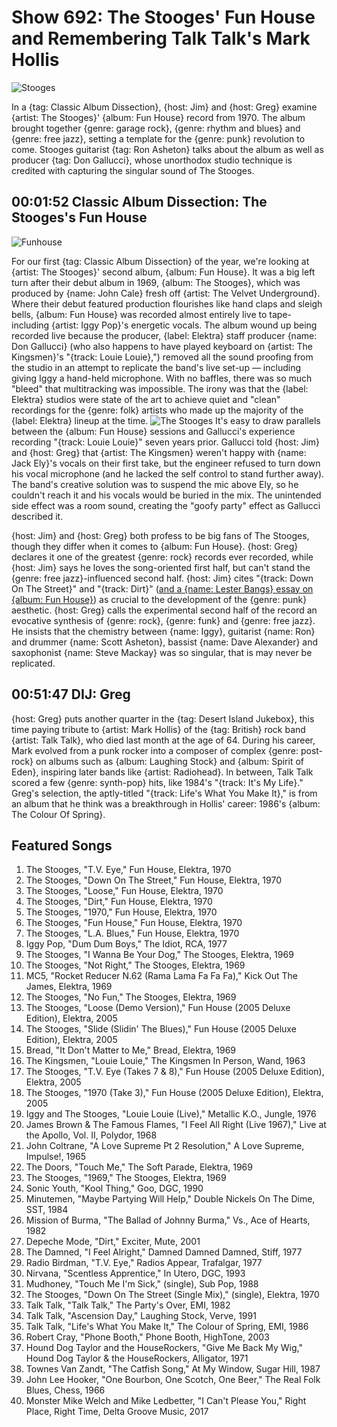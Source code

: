 

# Show 692: The Stooges' Fun House and Remembering Talk Talk's Mark Hollis

![Stooges](https://sound-images.s3.amazonaws.com/images/2019/stooges.jpg)

In a {tag: Classic Album Dissection}, {host: Jim} and {host: Greg} examine {artist: The Stooges}' {album: Fun House} record from 1970. The album brought together {genre: garage rock}, {genre: rhythm and blues} and {genre: free jazz}, setting a template for the {genre: punk} revolution to come. Stooges guitarist {tag: Ron Asheton} talks about the album as well as producer {tag: Don Gallucci}, whose unorthodox studio technique is credited with capturing the singular sound of The Stooges. 


## 00:01:52 Classic Album Dissection: The Stooges's Fun House
![Funhouse](https://is1-ssl.mzstatic.com/image/thumb/Music/v4/57/e4/f5/57e4f55c-67d2-bd68-3970-a02070fd2fb3/source/600x600bb.jpg "3855407/843836692")

For our first {tag: Classic Album Dissection} of the year, we're looking at {artist: The Stooges}' second album, {album: Fun House}. It was a big left turn after their debut album in 1969, {album: The Stooges}, which was produced by {name: John Cale} fresh off {artist: The Velvet Underground}. Where their debut featured production flourishes like hand claps and sleigh bells, {album: Fun House} was recorded almost entirely live to tape- including {artist: Iggy Pop}'s energetic vocals. The album wound up being recorded live because the producer, {label: Elektra} staff producer {name: Don Gallucci} (who also happens to have played keyboard on {artist: The Kingsmen}'s "{track: Louie Louie},") removed all the sound proofing from the studio in an attempt to replicate the band's live set-up — including giving Iggy a hand-held microphone. With no baffles, there was so much "bleed" that multitracking was impossible. The irony was that the {label: Elektra} studios were state of the art to achieve quiet and "clean" recordings for the {genre: folk} artists who made up the majority of the {label: Elektra} lineup at the time. 
![The Stooges](https://sound-images.s3.amazonaws.com/images/2019/stoogesRUG.jpg)
It's easy to draw parallels between the {album: Fun House} sessions and Gallucci's experience recording "{track: Louie Louie}" seven years prior. Gallucci told {host: Jim} and {host: Greg} that {artist: The Kingsmen} weren't happy with {name: Jack Ely}'s vocals on their first take, but the engineer refused to turn down his vocal microphone (and he lacked the self control to stand further away). The band's creative solution was to suspend the mic above Ely, so he couldn't reach it and his vocals would be buried in the mix. The unintended side effect was a room sound, creating the "goofy party" effect as Gallucci described it. 

{host: Jim} and {host: Greg} both profess to be big fans of The Stooges, though they differ when it comes to {album: Fun House}. {host: Greg} declares it one of the greatest {genre: rock} records ever recorded, while {host: Jim} says he loves the song-oriented first half, but can't stand the {genre: free jazz}-influenced second half. {host: Jim} cites "{track: Down On The Street}" and "{track: Dirt}" ([and a {name: Lester Bangs} essay on {album: Fun House}](https://web.archive.org/web/20071217234128/http://www.creemmagazine.com/_site/BeatGoesOn/IggyPop/OfPopAndPiesPt001.html)) as crucial to the development of the {genre: punk} aesthetic. {host: Greg} calls the experimental second half of the record an evocative synthesis of {genre: rock}, {genre: funk} and {genre: free jazz}. He insists that the chemistry between {name: Iggy}, guitarist {name: Ron} and drummer {name: Scott Asheton}, bassist {name: Dave Alexander} and saxophonist {name: Steve Mackay} was so singular, that is may never be replicated.    


## 00:51:47 DIJ: Greg
{host: Greg} puts another quarter in the {tag: Desert Island Jukebox}, this time paying tribute to {artist: Mark Hollis} of the {tag: British} rock band {artist: Talk Talk}, who died last month at the age of 64. During his career, Mark evolved from a punk rocker into a composer of complex {genre: post-rock} on albums such as {album: Laughing Stock} and {album: Spirit of Eden}, inspiring later bands like {artist: Radiohead}. In between, Talk Talk scored a few {genre: synth-pop} hits, like 1984's "{track: It's My Life}." Greg's selection, the aptly-titled "{track: Life's What You Make It}," is from an album that he think was a breakthrough in Hollis' career: 1986's {album: The Colour Of Spring}. 

## Featured Songs
1. The Stooges, "T.V. Eye," Fun House, Elektra, 1970
1. The Stooges, "Down On The Street," Fun House, Elektra, 1970
1. The Stooges, "Loose," Fun House, Elektra, 1970
1. The Stooges, "Dirt," Fun House, Elektra, 1970
1. The Stooges, "1970," Fun House, Elektra, 1970
1. The Stooges, "Fun House," Fun House, Elektra, 1970
1. The Stooges, "L.A. Blues," Fun House, Elektra, 1970
1. Iggy Pop, "Dum Dum Boys," The Idiot, RCA, 1977
1. The Stooges, "I Wanna Be Your Dog," The Stooges, Elektra, 1969
1. The Stooges, "Not Right," The Stooges, Elektra, 1969
1. MC5, "Rocket Reducer N.62 (Rama Lama Fa Fa Fa)," Kick Out The James, Elektra, 1969
1. The Stooges, "No Fun," The Stooges, Elektra, 1969
1. The Stooges, "Loose (Demo Version)," Fun House (2005 Deluxe Edition), Elektra, 2005
1. The Stooges, "Slide (Slidin' The Blues)," Fun House (2005 Deluxe Edition), Elektra, 2005
1. Bread, "It Don't Matter to Me," Bread, Elektra, 1969
1. The Kingsmen, "Louie Louie," The Kingsmen In Person, Wand, 1963
1. The Stooges, "T.V. Eye (Takes 7 & 8)," Fun House (2005 Deluxe Edition), Elektra, 2005
1. The Stooges, "1970 (Take 3)," Fun House (2005 Deluxe Edition), Elektra, 2005
1. Iggy and The Stooges, "Louie Louie (Live)," Metallic K.O., Jungle, 1976
1. James Brown & The Famous Flames, "I Feel All Right (Live 1967)," Live at the Apollo, Vol. II, Polydor, 1968
1. John Coltrane, "A Love Supreme Pt 2 Resolution," A Love Supreme, Impulse!, 1965
1. The Doors, "Touch Me," The Soft Parade, Elektra, 1969
1. The Stooges, "1969," The Stooges, Elektra, 1969
1. Sonic Youth, "Kool Thing," Goo, DGC, 1990
1. Minutemen, "Maybe Partying Will Help," Double Nickels On The Dime, SST, 1984
1. Mission of Burma, "The Ballad of Johnny Burma," Vs., Ace of Hearts, 1982
1. Depeche Mode, "Dirt," Exciter, Mute, 2001
1. The Damned, "I Feel Alright," Damned Damned Damned, Stiff, 1977
1. Radio Birdman, "T.V. Eye," Radios Appear, Trafalgar, 1977
1. Nirvana, "Scentless Apprentice," In Utero, DGC, 1993
1. Mudhoney, "Touch Me I'm Sick," (single), Sub Pop, 1988
1. The Stooges, "Down On The Street (Single Mix)," (single), Elektra, 1970
1. Talk Talk, "Talk Talk," The Party's Over, EMI, 1982
1. Talk Talk, "Ascension Day," Laughing Stock, Verve, 1991
1. Talk Talk, "Life's What You Make It," The Colour of Spring, EMI, 1986
1. Robert Cray, "Phone Booth," Phone Booth, HighTone, 2003
1. Hound Dog Taylor and the HouseRockers, "Give Me Back My Wig," Hound Dog Taylor & the HouseRockers, Alligator, 1971
1. Townes Van Zandt, "The Catfish Song," At My Window, Sugar Hill, 1987
1. John Lee Hooker, "One Bourbon, One Scotch, One Beer," The Real Folk Blues, Chess, 1966
1. Monster Mike Welch and Mike Ledbetter, "I Can't Please You," Right Place, Right Time, Delta Groove Music, 2017

